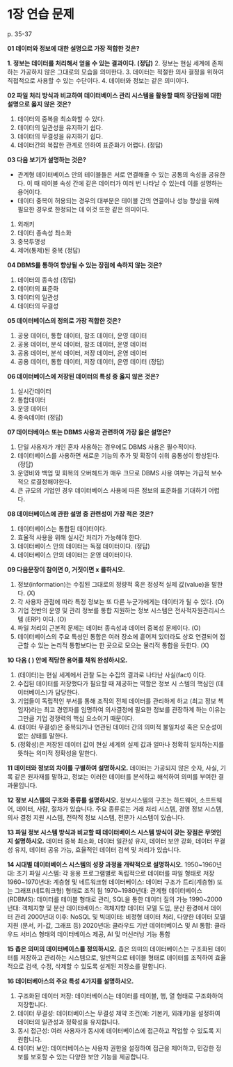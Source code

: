 # 1장 연습 문제

p. 35-37

**01 데이터와 정보에 대한 설명으로 가장 적합한 것은?**

**1. 정보는 데이터를 처리해서 얻을 수 있는 결과이다. (정답)**
2. 정보는 현실 세계에 존재하는 가공하지 않은 그대로의 모습을 의미한다.
3. 데이터는 적절한 의사 결정을 위하여 직접적으로 사용할 수 있는 수단이다.
4. 데이터와 정보는 같은 의미이다.

**02 파일 처리 방식과 비교하여 데이터베이스 관리 시스템을 활용할 때의 장단점에 대한 설명으로 옳지 않은 것은?**

1. 데이터의 중복을 최소화할 수 있다.
2. 데이터의 일관성을 유지하기 쉽다.
3. 데이터의 무결성을 유지하기 쉽다.
4. 데이터간의 복잡한 관계로 인하여 표준화가 어렵다. (정답)

**03 다음 보기가 설명하는 것은?**

- 관계형 데이터베이스 안의 테이블들은 서로 연결해줄 수 있는 공통의 속성을 공유한다. 이 때 테이블 속성 간에 같은 데이터가 여러 번 나타날 수 있는데 이를 설명하는 용어이다.
- 데이터 중복이 허용되는 경우의 대부분은 테이블 간의 연결이나 성능 향상을 위해 필요한 경우로 한정되는 데 이것 또한 같은 의미이다.

1. 외래키
2. 데이터 종속성 최소화
3. 중복투명성
4. 제어(통제)된 중복 (정답)

**04 DBMS를 통하여 향상될 수 있는 장점에 속하지 않는 것은?**
1. 데이터의 종속성 (정답)
2. 데이터의 표준화
3. 데이터의 일관성
4. 데이터의 무결성

**05 데이터베이스의 정의로 가장 적합한 것은?**

1. 공용 데이터, 통합 데이터, 참조 데이터, 운영 데이터
2. 공용 데이터, 분석 데이터, 참조 데이터, 운영 데이터
3. 공용 데이터, 분석 데이터, 저장 데이터, 운영 데이터
4. 공용 데이터, 통합 데이터, 저장 데이터, 운영 데이터 (정답)

**06 데이터베이스에 저장된 데이터의 특성 중 옳지 않은 것은?**

1. 실시간데이터
2. 통합데이터
3. 운영 데이터
4. 종속데이터 (정답)

**07 데이터베이스 또는 DBMS 사용과 관련하여 가장 옳은 설명은?**

1. 단일 사용자가 개인 혼자 사용하는 경우에도 DBMS 사용은 필수적이다.
2. 데이터베이스를 사용하면 새로운 기능의 추가 및 확장이 쉬워 융통성이 향상된다. (정답)
3. 운영비와 백업 및 회복의 오버헤드가 매우 크므로 DBMS 사용 여부는 가급적 보수적으 로결정해야한다.
4. 큰 규모의 기업인 경우 데이터베이스 사용에 따른 정보의 표준화를 기대하기 어렵다.

**08 데이터베이스에 관한 설명 중 관련성이 가장 적은 것은?**

1. 데이터베이스는 통합된 데이터이다.
2. 효율적 사용을 위해 실시간 처리가 가능해야 한다.
3. 데이터베이스 안의 데이터는 독점 데이터이다. (정답)
4. 데이터베이스 안의 데이터는 운영 데이터이다.

**09 다음문장이 참이면 0, 거짓이면 x 를하시오.**

1. 정보(information)는 수집된 그대로의 정량적 혹은 정성적 실제 값(value)을 말한다. (X)
2. 각 사용자 관점에 따라 특정 정보는 또 다른 누군가에게는 데이터가 될 수 있다. (O)
3. 기업 전반의 운영 및 관리 정보를 통합 지원하는 정보 시스템은 전사적자원관리시스템 (ERP) 이다. (O)
4. 파일 처리의 근본적 문제는 데이터 종속성과 데이터 중복성 문제이다. (O)
5. 데이터베이스의 주요 특성인 통합은 여러 장소에 흩어져 있더라도 상호 연결되어 접근할 수 있는 논리적 통합보다는 한 곳으로 모으는 물리적 통합을 듯한다. (X)

**10 다음 ( ) 안에 적당한 용어를 채워 완성하시오.**

1. (데이터)는 현실 세계에서 관찰 도는 수집의 결과로 나타난 사실(fact) 이다.
2. 수집된 데이터를 저장했다가 필요할 때 제공하는 역할은 정보 시 스템의 핵심인 (데이터베이스)가 담당한다.
3. 기업들이 독립적인 부서를 통해 조직의 전체 데이터를 관리하게 하고 (최고 정보 책임자)라는 최고 경영자를 임명하여 의사결정에 필요한 정보를 관장하계 하는 이유는 그만큼 기업 경쟁력의 핵심 요소이기 때문이다.
4. (데이터 무결성)은 중복되거나 연관된 데이터 간의 의미적 불일치성 혹은 모순성이 없는 상태를 말한다.
5. (정확성)은 저장된 데이터 값이 현실 세계의 실제 값과 얼마나 정확히 일치하는지를 뜻하는 의미적 정확성을 말한다.

**11 데이터와 정보의 차이를 구별하여 설명하시오.**
데이터는 가공되지 않은 숫자, 사실, 기록 같은 원자재를 말하고, 정보는 이러한 데이터를 분석하고 해석하여 의미를 부여한 결과물입니다.

**12 정보 시스템의 구조와 종류를 설명하시오.**
정보시스템의 구조는 하드웨어, 소프트웨어, 데이터, 사람, 절차가 있습니다. 주요 종류로는 거래 처리 시스템, 경영 정보 시스템, 의사 결정 지원 시스템, 전략적 정보 시스템, 전문가 시스템이 있습니다.

**13 파일 정보 시스템 방식과 비교할 때 데이터베이스 시스템 방식이 갖는 장점은 무엇인 지 설명하시오.**
데이터 중복 최소화, 데이터 일관성 유지, 데이터 보안 강화, 데이터 무결성 유지, 데이터 공유 가능, 효율적인 데이터 검색 및 처리가 있습니다.

**14 시대별 데이터베이스 시스템의 성장 과정을 개략적으로 설명하시오.**
1950~1960년대: 초기 파일 시스템: 각 응용 프로그램별로 독립적으로 데이터를 파일 형태로 저장
1960~1970년대: 계층형 및 네트워크형 데이터베이스: 데이터 구조가 트리(계층형) 또는 그래프(네트워크형) 형태로 조직 됨
1970~1980년대: 관계형 데이터베이스(RDBMS): 데이터를 테이블 형태로 관리, SQL을 통한 데이터 질의 가능
1990~2000년대: 객체지향 및 분산 데이터베이스: 객체지향 데이터 모델 도입, 분산 환경에서 데이터 관리
2000년대 이후: NoSQL 및 빅데이터: 비정형 데이터 처리, 다양한 데이터 모델 지원 (문서, 키-값, 그래프 등)
2020년대: 클라우드 기반 데이터베이스 및 AI 통합: 클라우드 서비스 형태의 데이터베이스 제공, AI 및 머신러닝 기능 통합

**15 좁은 의미의 데이터베이스를 정의하시오.**
좁은 의미의 데이터베이스는 구조화된 데이터를 저장하고 관리하는 시스템으로, 일반적으로 테이블 형태로 데이터를 조직하여 효율적으로 검색, 수정, 삭제할 수 있도록 설계된 저장소를 말합니다.

**16 데이터베아스의 주요 특성 4가지를 설명하시오.**
1. 구조화된 데이터 저장: 데이터베이스는 데이터를 테이블, 행, 열 형태로 구조화하여 저장합니다.
2. 데이터 무결성: 데이터베이스는 무결성 제약 조건(예: 기본키, 외래키)을 설정하여 데이터의 일관성과 정확성을 유지합니다.
3. 동시 접근성: 여러 사용자가 동시에 데이터베이스에 접근하고 작업할 수 있도록 지원합니다.
4. 데이터 보안: 데이터베이스는 사용자 권한을 설정하여 접근을 제어하고, 민감한 정보를 보호할 수 있는 다양한 보안 기능을 제공합니다.
